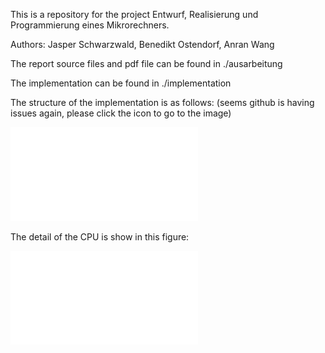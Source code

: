 This is a repository for the project Entwurf, Realisierung und Programmierung eines Mikrorechners.

Authors: Jasper Schwarzwald, Benedikt Ostendorf, Anran Wang

The report source files and pdf file can be found in ./ausarbeitung

The implementation can be found in ./implementation

The structure of the implementation is as follows: (seems github is having issues again, please click the icon to go to the image)

![image](figures/impl_struc.pdf)

The detail of the CPU is show in this figure:

![image](figures/schaltplan.pdf)
